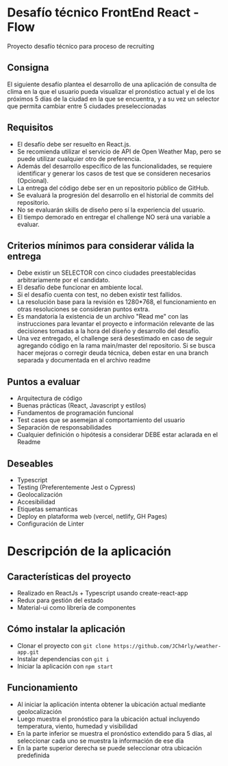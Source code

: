 # Desafío técnico FrontEnd React - Flow

Proyecto desafío técnico para proceso de recruiting

## Consigna

El siguiente desafío plantea el desarrollo de una aplicación de consulta de clima en la que
el usuario pueda visualizar el pronóstico actual y el de los próximos 5 días de la ciudad en la que se encuentra, y a su vez un selector que permita cambiar entre 5 ciudades
preseleccionadas

## Requisitos

- El desafío debe ser resuelto en React.js.
- Se recomienda utilizar el servicio de API de Open Weather Map, pero se puede
utilizar cualquier otro de preferencia.
- Además del desarrollo específico de las funcionalidades, se requiere identificar y
generar los casos de test que se consideren necesarios (Opcional).
- La entrega del código debe ser en un repositorio público de GitHub.
- Se evaluará la progresión del desarrollo en el historial de commits del repositorio.
- No se evaluarán skills de diseño pero sí la experiencia del usuario.
- El tiempo demorado en entregar el challenge NO será una variable a evaluar.

## Criterios mínimos para considerar válida la entrega

- Debe existir un SELECTOR con cinco ciudades preestablecidas arbitrariamente por
el candidato.
- El desafío debe funcionar en ambiente local.
- Si el desafío cuenta con test, no deben existir test fallidos.
- La resolución base para la revisión es 1280*768, el funcionamiento en otras
resoluciones se consideran puntos extra.
- Es mandatoria la existencia de un archivo "Read me" con las instrucciones para
levantar el proyecto e información relevante de las decisiones tomadas a la hora
del diseño y desarrollo del desafío.
- Una vez entregado, el challenge será desestimado en caso de seguir agregando
código en la rama main/master del repositorio. Si se busca hacer mejoras o corregir
deuda técnica, deben estar en una branch separada y documentada en el archivo
readme

## Puntos a evaluar

- Arquitectura de código
- Buenas prácticas (React, Javascript y estilos)
- Fundamentos de programación funcional
- Test cases que se asemejan al comportamiento del usuario
- Separación de responsabilidades
- Cualquier definición o hipótesis a considerar DEBE estar aclarada en el Readme

## Deseables

- Typescript
- Testing (Preferentemente Jest o Cypress)
- Geolocalización
- Accesibilidad
- Etiquetas semanticas
- Deploy en plataforma web (vercel, netlify, GH Pages)
- Configuración de Linter

# Descripción de la aplicación

## Características del proyecto

- Realizado en ReactJs + Typescript usando create-react-app
- Redux para gestión del estado
- Material-ui como librería de componentes

## Cómo instalar la aplicación

- Clonar el proyecto con `git clone https://github.com/JCh4rly/weather-app.git`
- Instalar dependencias con `git i`
- Iniciar la aplicación con `npm start`

## Funcionamiento

- Al iniciar la aplicación intenta obtener la ubicación actual mediante geolocalización
- Luego muestra el pronóstico para la ubicación actual incluyendo temperatura, viento, humedad y visibilidad
- En la parte inferior se muestra el pronóstico extendido para 5 días, al seleccionar cada uno se muestra
la información de ese día
- En la parte superior derecha se puede seleccionar otra ubicación predefinida

